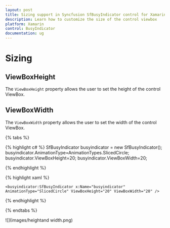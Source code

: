 ```yaml
---
layout: post
title: Sizing support in Syncfusion SfBusyIndicator control for Xamarin.Forms
description: Learn how to customize the size of the control viewbox
platform: Xamarin
control: BusyIndicator
documentation: ug
---
```

# Sizing

## ViewBoxHeight

The `ViewBoxHeight` property allows the user to set the height of the control ViewBox. 

## ViewBoxWidth

The `ViewBoxWidth` property allows the user to set the width of the control ViewBox.

{% tabs %}

{% highlight c# %}
    SfBusyIndicator busyindicator = new SfBusyIndicator();
	busyindicator.AnimationType=AnimationTypes.SlicedCircle;
	busyindicator.ViewBoxHeight=20;
	busyindicator.ViewBoxWidth=20;

{% endhighlight %}

{% highlight xaml %}

	<busyindicator:SfBusyIndicator x:Name="busyindicator" AnimationType="SlicedCircle" ViewBoxHeight="20" ViewBoxWidth="20" />
	
{% endhighlight %}

{% endtabs %}

![](images/heightand width.png)  



